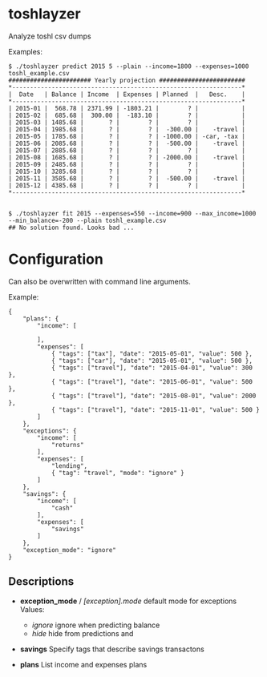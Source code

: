 # toshlayzer
Analyze toshl csv dumps

Examples:

	$ ./toshlayzer predict 2015 5 --plain --income=1800 --expenses=1000 toshl_example.csv
	####################### Yearly projection ########################
	*----------------------------------------------------------------*
	|  Date   | Balance | Income  | Expenses | Planned  |   Desc.    |
	*----------------------------------------------------------------*
	| 2015-01 |  568.78 | 2371.99 | -1803.21 |        ? |            |
	| 2015-02 |  685.68 |  300.00 |  -183.10 |        ? |            |
	| 2015-03 | 1485.68 |       ? |        ? |        ? |            |
	| 2015-04 | 1985.68 |       ? |        ? |  -300.00 |    -travel |
	| 2015-05 | 1785.68 |       ? |        ? | -1000.00 | -car, -tax |
	| 2015-06 | 2085.68 |       ? |        ? |  -500.00 |    -travel |
	| 2015-07 | 2885.68 |       ? |        ? |        ? |            |
	| 2015-08 | 1685.68 |       ? |        ? | -2000.00 |    -travel |
	| 2015-09 | 2485.68 |       ? |        ? |        ? |            |
	| 2015-10 | 3285.68 |       ? |        ? |        ? |            |
	| 2015-11 | 3585.68 |       ? |        ? |  -500.00 |    -travel |
	| 2015-12 | 4385.68 |       ? |        ? |        ? |            |
	*----------------------------------------------------------------*


	$ ./toshlayzer fit 2015 --expenses=550 --income=900 --max_income=1000 --min_balance=-200 --plain toshl_example.csv
	## No solution found. Looks bad ...

# Configuration
Can also be overwritten with command line arguments.

Example:

	{
		"plans": {
			"income": [
	
			],
			"expenses": [
				{ "tags": ["tax"], "date": "2015-05-01", "value": 500 },
				{ "tags": ["car"], "date": "2015-05-01", "value": 500 },
				{ "tags": ["travel"], "date": "2015-04-01", "value": 300 },
				{ "tags": ["travel"], "date": "2015-06-01", "value": 500 },
				{ "tags": ["travel"], "date": "2015-08-01", "value": 2000 },
				{ "tags": ["travel"], "date": "2015-11-01", "value": 500 }
			]
		},
		"exceptions": {
			"income": [
				"returns"
			],
			"expenses": [
				"lending",
				{ "tag": "travel", "mode": "ignore" }
			]
		},
		"savings": {
			"income": [
				"cash"
			],
			"expenses": [
				"savings"
			]
		},
		"exception_mode": "ignore"
	}

## Descriptions
- **exception_mode** / *[exception].mode* default mode for exceptions
  Values:
  - *ignore* ignore when predicting balance
  - *hide* hide from predictions and 

- **savings**
  Specify tags that describe savings transactons

- **plans**
  List income and expenses plans
